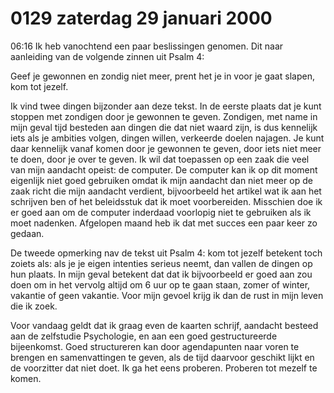 # 0129 zaterdag 29 januari 2000
06:16	Ik heb vanochtend een paar beslissingen genomen. Dit naar aanleiding van de volgende zinnen uit Psalm 4:

Geef je gewonnen
en zondig niet meer,
prent het je in
voor je gaat slapen,
kom tot jezelf.

Ik vind twee dingen bijzonder aan deze tekst. In de eerste plaats dat je kunt stoppen met zondigen door je gewonnen te geven. Zondigen, met name in mijn geval tijd besteden aan dingen die dat niet waard zijn, is dus kennelijk iets als je ambities volgen, dingen willen, verkeerde doelen najagen. Je kunt daar kennelijk vanaf komen door je gewonnen te geven, door iets niet meer te doen, door je over te geven. Ik wil dat toepassen op een zaak die veel van mijn aandacht opeist: de computer. De computer kan ik op dit moment eigenlijk niet goed gebruiken omdat ik mijn aandacht dan niet meer op de zaak richt die mijn aandacht verdient, bijvoorbeeld het artikel wat ik aan het schrijven ben of het beleidsstuk dat ik moet voorbereiden. Misschien doe ik er goed aan om de computer inderdaad voorlopig niet te gebruiken als ik moet nadenken. Afgelopen maand heb ik dat met succes een paar keer zo gedaan.

De tweede opmerking nav de tekst uit Psalm 4: kom tot jezelf betekent toch zoiets als: als je je eigen intenties serieus neemt, dan vallen de dingen op hun plaats. In mijn geval betekent dat dat ik bijvoorbeeld er goed aan zou doen om in het vervolg altijd om 6 uur op te gaan staan, zomer of winter, vakantie of geen vakantie. Voor mijn gevoel krijg ik dan de rust in mijn leven die ik zoek.

Voor vandaag geldt dat ik graag even de kaarten schrijf, aandacht besteed aan de zelfstudie Psychologie, en aan een goed gestructureerde bijeenkomst. Goed structureren kan door agendapunten naar voren te brengen en samenvattingen te geven, als de tijd daarvoor geschikt lijkt en de voorzitter dat niet doet. Ik ga het eens proberen. Proberen tot mezelf te komen. 